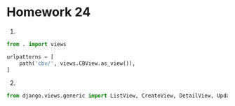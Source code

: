 # Homework 24

1.

```python
from . import views

urlpatterns = [
    path('cbv/', views.CBView.as_view()),
]
```

2.

```python
from django.views.generic import ListView, CreateView, DetailView, UpdateView, DeleteView

```

